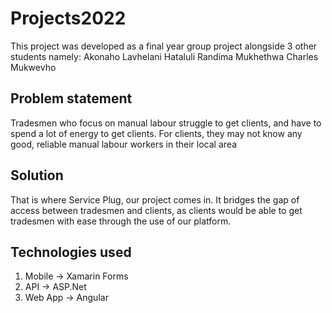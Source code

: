 # Projects2022

This project was developed as a final year group project alongside 3 other students namely:
Akonaho Lavhelani
Hataluli Randima
Mukhethwa Charles Mukwevho

## Problem statement
Tradesmen who focus on manual labour struggle to get clients, and have to spend a lot of energy to get clients. For clients, they may not know any good, reliable manual labour workers in their local area

## Solution
That is where Service Plug, our project comes in. It bridges the gap of access between tradesmen and clients, as clients would be able to get tradesmen with ease through the use of our platform.

## Technologies used
1. Mobile -> Xamarin Forms
2. API -> ASP.Net 
3. Web App -> Angular
